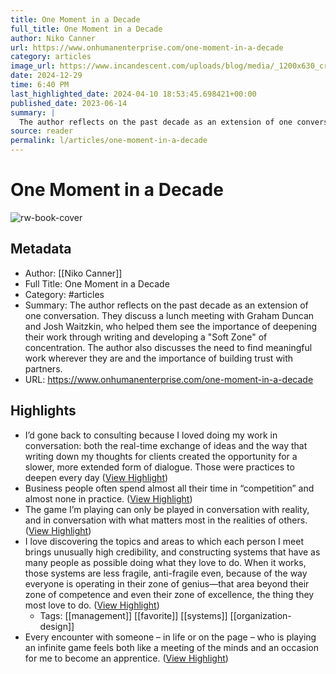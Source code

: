 ```yaml
---
title: One Moment in a Decade
full_title: One Moment in a Decade
author: Niko Canner
url: https://www.onhumanenterprise.com/one-moment-in-a-decade
category: articles
image_url: https://www.incandescent.com/uploads/blog/media/_1200x630_crop_center-center_82_none/webb-pillars-creation-f1d3574.jpg?mtime=1686690534
date: 2024-12-29
time: 6:40 PM
last_highlighted_date: 2024-04-10 18:53:45.698421+00:00
published_date: 2023-06-14
summary: |
  The author reflects on the past decade as an extension of one conversation. They discuss a lunch meeting with Graham Duncan and Josh Waitzkin, who helped them see the importance of deepening their work through writing and developing a "Soft Zone" of concentration. The author also discusses the need to find meaningful work wherever they are and the importance of building trust with partners.
source: reader
permalink: l/articles/one-moment-in-a-decade
---
```

# One Moment in a Decade

![rw-book-cover](https://www.incandescent.com/uploads/blog/media/_1200x630_crop_center-center_82_none/webb-pillars-creation-f1d3574.jpg?mtime=1686690534)

## Metadata
- Author: [[Niko Canner]]
- Full Title: One Moment in a Decade
- Category: #articles
- Summary: The author reflects on the past decade as an extension of one conversation. They discuss a lunch meeting with Graham Duncan and Josh Waitzkin, who helped them see the importance of deepening their work through writing and developing a "Soft Zone" of concentration. The author also discusses the need to find meaningful work wherever they are and the importance of building trust with partners.
- URL: https://www.onhumanenterprise.com/one-moment-in-a-decade

## Highlights
- I’d gone back to consulting because I loved doing my work in conversation: both the real-time exchange of ideas and the way that writing down my thoughts for clients created the opportunity for a slower, more extended form of dialogue. Those were practices to deepen every day ([View Highlight](https://read.readwise.io/read/01hv4n9561vfn4zeeq1yrwvbbx))
- Business people often spend almost all their time in “competition” and almost none in practice. ([View Highlight](https://read.readwise.io/read/01hv4na4mq5xn5rvrvd73ckha2))
- The game I’m playing can only be played in conversation with reality, and in conversation with what matters most in the realities of others. ([View Highlight](https://read.readwise.io/read/01hv4njdwat8xsy01gdp6xss57))
- I love discovering the topics and areas to which each person I meet brings unusually high credibility, and constructing systems that have as many people as possible doing what they love to do. When it works, those systems are less fragile, anti-fragile even, because of the way everyone is operating in their zone of genius—that area beyond their zone of competence and even their zone of excellence, the thing they most love to do. ([View Highlight](https://read.readwise.io/read/01hv4npfbp4v3tqdwaxp85067w))
    - Tags: [[management]] [[favorite]] [[systems]] [[organization-design]] 
- Every encounter with someone – in life or on the page – who is playing an infinite game feels both like a meeting of the minds and an occasion for me to become an apprentice. ([View Highlight](https://read.readwise.io/read/01hv4nqqvncy8bd4eq39vypy0f))


